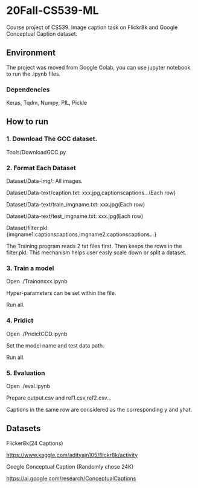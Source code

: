 # 20Fall-CS539-ML
Course project of CS539. Image caption task on Flickr8k and Google Conceptual Caption dataset.
## Environment
The project was moved from Google Colab, you can use jupyter notebook to run the .ipynb files. 
### Dependencies
Keras, Tqdm, Numpy, PIL, Pickle

## How to run
### 1. Download The GCC dataset.

Tools/DownloadGCC.py

### 2. Format Each Dataset
Dataset/Data-img/:                    All images.

Dataset/Data-text/caption.txt:        xxx.jpg,captionscaptions...(Each row)

Dataset/Data-text/train_imgname.txt:  xxx.jpg(Each row)

Dataset/Data-text/test_imgname.txt:   xxx.jpg(Each row)

Dataset/filter.pkl:                   {imgname1:captionscaptions,imgname2:captionscaptions...}

The Training program reads 2 txt files first. Then keeps the rows in the filter.pkl. This mechanism helps user easly scale down or split a dataset.

### 3. Train a model
Open ./Trainonxxx.ipynb

Hyper-parameters can be set within the file.

Run all.

### 4. Pridict
Open ./PridictCCD.ipynb

Set the model name and test data path.

Run all.

### 5. Evaluation
Open ./eval.ipynb

Prepare output.csv and ref1.csv,ref2.csv...

Captions in the same row are considered as the corresponding y and yhat.

## Datasets
Flicker8k(24 Captions)

https://www.kaggle.com/adityajn105/flickr8k/activity

Google Conceptual Caption (Randomly chose 24K)

https://ai.google.com/research/ConceptualCaptions
